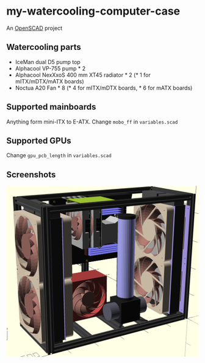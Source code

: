 # my-watercooling-computer-case

An [OpenSCAD](https://openscad.org/) project

## Watercooling parts 

- IceMan dual D5 pump top  
- Alphacool VP-755 pump * 2   
- Alphacool NexXxoS 400 mm XT45 radiator * 2 (* 1 for mITX/mDTX/mATX boards)  
- Noctua A20 Fan * 8 (* 4 for mITX/mDTX boards, * 6 for mATX boards)

## Supported mainboards

Anything form mini-ITX to E-ATX. Change `mobo_ff` in `variables.scad`

## Supported GPUs

Change `gpu_pcb_length` in `variables.scad`

## Screenshots

![Image of OpenSCAD](https://raw.githubusercontent.com/toAlice/my-watercooling-computer-case/main/screenshot.png)

